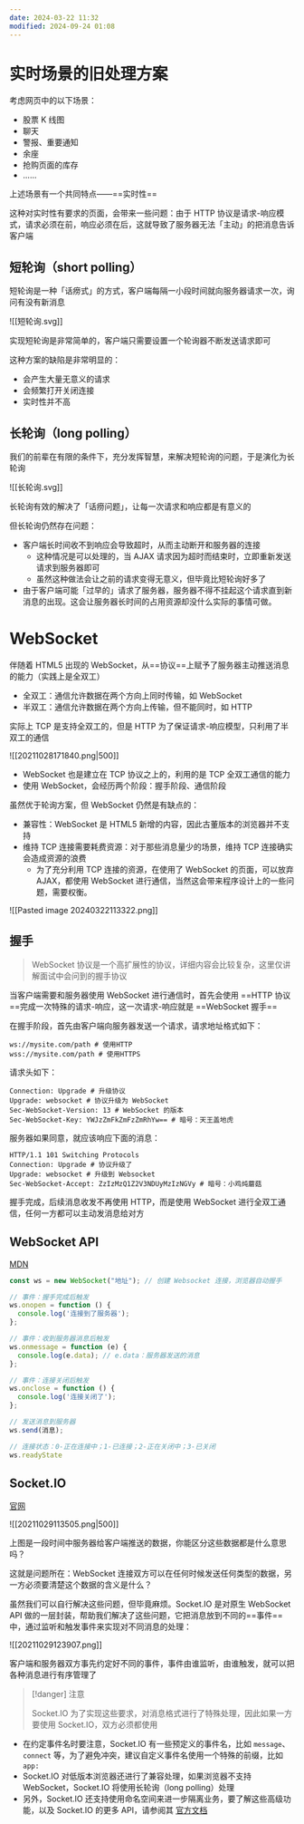 ```yaml
---
date: 2024-03-22 11:32
modified: 2024-09-24 01:08
---
```


# 实时场景的旧处理方案

考虑网页中的以下场景：

- 股票 K 线图
- 聊天
- 警报、重要通知
- 余座
- 抢购页面的库存
- ......

上述场景有一个共同特点——==实时性==

这种对实时性有要求的页面，会带来一些问题：由于 HTTP 协议是请求-响应模式，请求必须在前，响应必须在后，这就导致了服务器无法「主动」的把消息告诉客户端

## 短轮询（short polling）

短轮询是一种「话痨式」的方式，客户端每隔一小段时间就向服务器请求一次，询问有没有新消息

![[短轮询.svg]]

实现短轮询是非常简单的，客户端只需要设置一个轮询器不断发送请求即可

这种方案的缺陷是非常明显的：

- 会产生大量无意义的请求
- 会频繁打开关闭连接
- 实时性并不高

## 长轮询（long polling）

我们的前辈在有限的条件下，充分发挥智慧，来解决短轮询的问题，于是演化为长轮询

![[长轮询.svg]]

长轮询有效的解决了「话痨问题」，让每一次请求和响应都是有意义的

但长轮询仍然存在问题：

- 客户端长时间收不到响应会导致超时，从而主动断开和服务器的连接
	- 这种情况是可以处理的，当 AJAX 请求因为超时而结束时，立即重新发送请求到服务器即可
	- 虽然这种做法会让之前的请求变得无意义，但毕竟比短轮询好多了
- 由于客户端可能「过早的」请求了服务器，服务器不得不挂起这个请求直到新消息的出现。这会让服务器长时间的占用资源却没什么实际的事情可做。

# WebSocket

伴随着 HTML5 出现的 WebSocket，从==协议==上赋予了服务器主动推送消息的能力（实践上是全双工）

- 全双工：通信允许数据在两个方向上同时传输，如 WebSocket
- 半双工：通信允许数据在两个方向上传输，但不能同时，如 HTTP

实际上 TCP 是支持全双工的，但是 HTTP 为了保证请求-响应模型，只利用了半双工的通信

![[20211028171840.png|500]]

- WebSocket 也是建立在 TCP 协议之上的，利用的是 TCP 全双工通信的能力
- 使用 WebSocket，会经历两个阶段：握手阶段、通信阶段

虽然优于轮询方案，但 WebSocket 仍然是有缺点的：

- 兼容性：WebSocket 是 HTML5 新增的内容，因此古董版本的浏览器并不支持
- 维持 TCP 连接需要耗费资源：对于那些消息量少的场景，维持 TCP 连接确实会造成资源的浪费
	- 为了充分利用 TCP 连接的资源，在使用了 WebSocket 的页面，可以放弃 AJAX，都使用 WebSocket 进行通信，当然这会带来程序设计上的一些问题，需要权衡。

![[Pasted image 20240322113322.png]]

## 握手

> WebSocket 协议是一个高扩展性的协议，详细内容会比较复杂，这里仅讲解面试中会问到的握手协议

当客户端需要和服务器使用 WebSocket 进行通信时，首先会使用 ==HTTP 协议==完成一次特殊的请求-响应，这一次请求-响应就是 ==WebSocket 握手==

在握手阶段，首先由客户端向服务器发送一个请求，请求地址格式如下：

```text
ws://mysite.com/path # 使用HTTP  
wss://mysite.com/path # 使用HTTPS
```

请求头如下：

```http
Connection: Upgrade # 升级协议
Upgrade: websocket # 协议升级为 WebSocket
Sec-WebSocket-Version: 13 # WebSocket 的版本
Sec-WebSocket-Key: YWJzZmFkZmFzZmRhYw== # 暗号：天王盖地虎
```

服务器如果同意，就应该响应下面的消息：

```http
HTTP/1.1 101 Switching Protocols
Connection: Upgrade # 协议升级了
Upgrade: websocket # 升级到 Websocket
Sec-WebSocket-Accept: ZzIzMzQ1Z2V3NDUyMzIzNGVy # 暗号：小鸡炖蘑菇
```

握手完成，后续消息收发不再使用 HTTP，而是使用 WebSocket 进行全双工通信，任何一方都可以主动发消息给对方

## WebSocket API

[MDN](https://developer.mozilla.org/zh-CN/docs/Web/API/WebSocket/WebSocket)

```js
const ws = new WebSocket("地址"); // 创建 Websocket 连接，浏览器自动握手

// 事件：握手完成后触发
ws.onopen = function () {
  console.log('连接到了服务器');
};

// 事件：收到服务器消息后触发
ws.onmessage = function (e) {
  console.log(e.data); // e.data：服务器发送的消息
};

// 事件：连接关闭后触发
ws.onclose = function () {
  console.log('连接关闭了');
};

// 发送消息到服务器
ws.send(消息);

// 连接状态：0-正在连接中；1-已连接；2-正在关闭中；3-已关闭
ws.readyState
```

## Socket.IO

[官网](https://socket.io/)

![[20211029113505.png|500]]

上图是一段时间中服务器给客户端推送的数据，你能区分这些数据都是什么意思吗？

这就是问题所在：WebSocket 连接双方可以在任何时候发送任何类型的数据，另一方必须要清楚这个数据的含义是什么？

虽然我们可以自行解决这些问题，但毕竟麻烦。Socket.IO 是对原生 WebSocket API 做的一层封装，帮助我们解决了这些问题，它把消息放到不同的==事件==中，通过监听和触发事件来实现对不同消息的处理：

![[20211029123907.png]]

客户端和服务器双方事先约定好不同的事件，事件由谁监听，由谁触发，就可以把各种消息进行有序管理了

> [!danger] 注意
> 
> Socket.IO 为了实现这些要求，对消息格式进行了特殊处理，因此如果一方要使用 Socket.IO，双方必须都使用

- 在约定事件名时要注意，Socket.IO 有一些预定义的事件名，比如 `message`、`connect` 等，为了避免冲突，建议自定义事件名使用一个特殊的前缀，比如 `app:`
- Socket.IO 对低版本浏览器还进行了兼容处理，如果浏览器不支持 WebSocket，Socket.IO 将使用长轮询（long polling）处理
- 另外，Socket.IO 还支持使用命名空间来进一步隔离业务，要了解这些高级功能，以及 Socket.IO 的更多 API，请参阅其 [官方文档](https://socket.io/docs/v4/)

